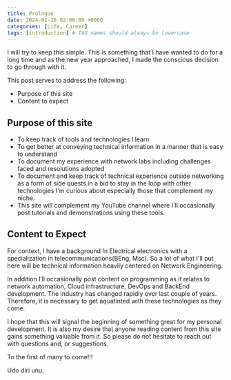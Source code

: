 ```yaml
---
title: Prologue
date: 2024-02-28 02:00:00 +0000
categories: [Life, Career]
tags: [introduction] # TAG names should always be lowercase
---
```


I will try to keep this simple. This is something that I have wanted to do for a long time and as the new year approached, I made the conscious decision to go through with it.

This post serves to address the following:

- Purpose of this site
- Content to expect

## Purpose of this site

- To keep track of tools and technologies I learn
- To get better at conveying technical information in a manner that is easy to understand
- To document my experience with network labs including challenges faced and resolutions adopted
- To document and keep track of technical experience outside networking as a form of side quests in a bid to stay in the loop with other technologies I'm curious about especially those that complement my niche.
- This site will complement my YouTube channel where I'll occasionally post tutorials and demonstrations using these tools.

## Content to Expect

For context, I have a background In Electrical electronics with a specialization in telecommunications(BEng, Msc). So a lot of what I'll put here will be technical information heavily centered on Network Engineering.

In addition I’ll occasionally post content on programming as it relates to network automation, Cloud infrastructure, DevOps and BackEnd development. The industry has changed rapidly over last couple of years. Therefore, it is necessary to get aquatinted with these technologies as they come.

I hope that this will signal the beginning of something great for my personal development. It is also my desire that anyone reading content from this site gains something valuable from it. So please do not hesitate to reach out with questions and, or suggestions.

To the first of many to come!!!

Udo diri unu.
